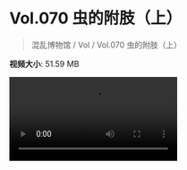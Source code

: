 # Vol.070 虫的附肢（上）

> 混乱博物馆 / Vol / Vol.070 虫的附肢（上）

**视频大小**: 51.59 MB

<div class="video"><video src="https://file.hsyhx.top/video/混乱博物馆/Vol/070.mp4" controls preload>🤔 您的浏览器不支持 video 标签</video></div>